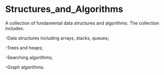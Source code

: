 # Structures_and_Algorithms

A collection of fundamental data structures and algorithms. The collection includes:

-Data structures including arrays, stacks, queues;

-Trees and heaps;

-Searching algorithms;

-Graph algorithms.
